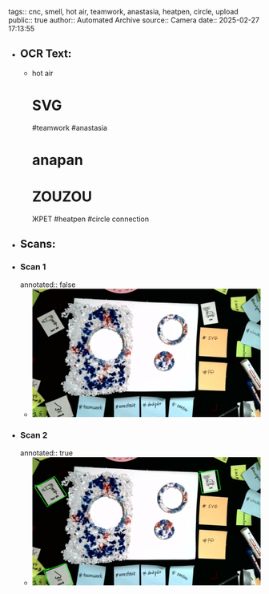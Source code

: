 tags:: cnc, smell, hot air, teamwork, anastasia, heatpen, circle, upload
public:: true
author:: Automated Archive
source:: Camera
date:: 2025-02-27 17:13:55

- ## OCR Text:
	- hot air
	  # SVG
	  #teamwork
	  #anastasia
	  # anapan
	  # ZOUZOU
	  ЖРЕТ
	  #heatpen
	  #circle
	  connection
- ## Scans:
- ### Scan 1
  annotated:: false
	- ![./assets/scans/2025-02-27T17-13-55-2902.jpg](./assets/scans/2025-02-27T17-13-55-2902.jpg)
- ### Scan 2
  annotated:: true
	- ![./assets/scans/2025-02-27T17-13-55-3149.jpg](./assets/scans/2025-02-27T17-13-55-3149.jpg)